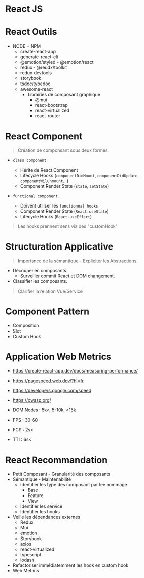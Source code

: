 # React JS

# React Outils
 * NODE + NPM
    * create-react-app
    * generate-react-cli
    * @emotion/styled - @emotion/react
    * redux - @reudx/toolkit
    * redux-devtools
    * storybook
    * tsdoc/typedoc
    * awesome-react 
        * Librairies de composant graphique
            * @mui
            * react-bootstrap
            * react-virtualized
            * react-router

# React Component

> Création de componsant sous deux formes.

* `class component`
    * Hérite de React.Component
    * Lifecycle Hooks (`componentDidMount`, `componentDidUpdate`, `componentWilUnmount`...)
    * Component Render State (`state`, `setState`)

* `functional component`
    * Doivent utiliser les `functionnal hooks`
    * Component Render State (`React.useState`)
    * Lifecycle Hooks (`React.useEffect`)

> Les hooks prennent sens via des "customHook" 

# Structuration Applicative

> Importance de la sémantique - Expliciter les Abstractions.
* Découper en composants.
    * Surveiller commit React et DOM changement.
* Classifier les composants.


> Clarifier la relation Vue/Service


# Component Pattern

* Composition
* Slot
* Custom Hook


# Application Web Metrics

* https://create-react-app.dev/docs/measuring-performance/
* https://pagespeed.web.dev/?hl=fr
* https://developers.google.com/speed
* https://owasp.org/

* DOM Nodes : 5k<, 5-10k, >15k
* FPS : 30-60
* FCP : 2s<
* TTI : 6s<






# React Recommandation


* Petit Composant  - Granularité des composants
* Sémantique       - Maintenabilité
    * Identifier les type des composant par lee nommage
        * Base
        * Feature
        * View
    * Identifier les service
    * Identifier les hooks
* Veille les dépendances externes
    * Redux
    * Mui
    * emotion
    * Storybook
    * axios
    * react-virtualized
    * typescript
    * lodash
* Refactoriser immédiatemment les hook en custom hook
* Web Metrics


